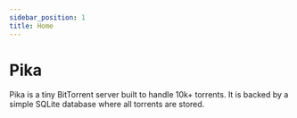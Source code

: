 ```yaml
---
sidebar_position: 1
title: Home
---
```


# Pika

Pika is a tiny BitTorrent server built to handle 10k+ torrents. It is backed by
a simple SQLite database where all torrents are stored.


